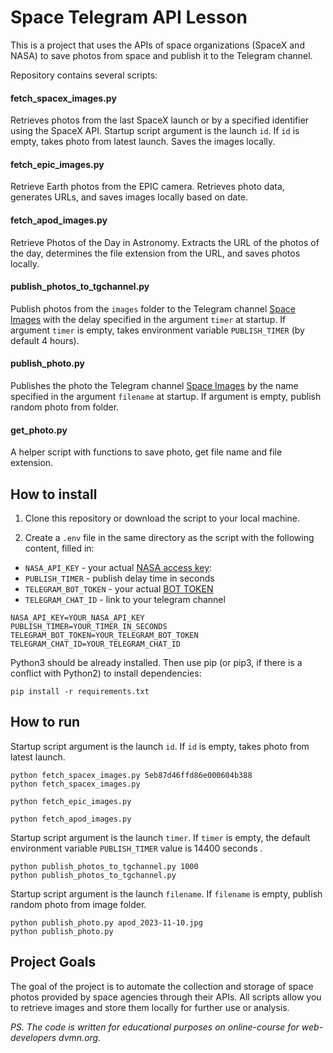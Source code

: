# Space Telegram API Lesson

This is a project that uses the APIs of space organizations (SpaceX and NASA) to save photos from space and publish it to the Telegram channel.

Repository contains several scripts:

#### fetch_spacex_images.py
Retrieves photos from the last SpaceX launch or by a specified identifier using the SpaceX API.
Startup script argument is the launch `id`. If `id` is empty, takes photo from latest launch.
Saves the images locally.
#### fetch_epic_images.py

Retrieve Earth photos from the EPIC camera. Retrieves photo data, generates URLs, and saves images locally based on date.

#### fetch_apod_images.py
Retrieve Photos of the Day in Astronomy.
Extracts the URL of the photos of the day, determines the file extension from the URL, and saves photos locally.

#### publish_photos_to_tgchannel.py
Publish photos from the ``images`` folder to the Telegram channel [Space Images](https://t.me/space_imagess) with the delay specified in the argument `timer` at startup.
If argument `timer` is empty, takes environment variable `PUBLISH_TIMER` (by default 4 hours).

#### publish_photo.py
Publishes the photo the Telegram channel [Space Images](https://t.me/space_imagess) by the name specified in the argument `filename` at startup. If argument is empty, publish random photo from folder. 

#### get_photo.py
A helper script with functions to save photo, get file name and file extension.


## How to install
1. Clone this repository or download the script to your local machine.

2. Create a `.env` file in the same directory as the script with the following content, filled in:
  * `NASA_API_KEY` - your actual [NASA access key](https://api.nasa.gov/):
  * `PUBLISH_TIMER` - publish delay time in seconds
  * `TELEGRAM_BOT_TOKEN` - your actual [BOT TOKEN](https://t.me/BotFather)
  * `TELEGRAM_CHAT_ID` - link to your telegram channel

```
NASA_API_KEY=YOUR_NASA_API_KEY
PUBLISH_TIMER=YOUR_TIMER_IN_SECONDS
TELEGRAM_BOT_TOKEN=YOUR_TELEGRAM_BOT_TOKEN
TELEGRAM_CHAT_ID=YOUR_TELEGRAM_CHAT_ID
```
Python3 should be already installed. Then use pip (or pip3, if there is a conflict with Python2) to install dependencies:
```
pip install -r requirements.txt
```
## How to run
Startup script argument is the launch `id`. If `id` is empty, takes photo from latest launch.
```
python fetch_spacex_images.py 5eb87d46ffd86e000604b388
python fetch_spacex_images.py
```
```
python fetch_epic_images.py
```
```
python fetch_apod_images.py
```
Startup script argument is the launch `timer`. If `timer` is empty, the default environment variable `PUBLISH_TIMER` value is 14400 seconds .
```
python publish_photos_to_tgchannel.py 1000
python publish_photos_to_tgchannel.py
```
Startup script argument is the launch `filename`. If `filename` is empty, publish random photo from image folder.
```
python publish_photo.py apod_2023-11-10.jpg
python publish_photo.py 
```
## Project Goals
The goal of the project is to automate the collection and storage of space photos provided by space agencies through their APIs. All scripts allow you to retrieve images and store them locally for further use or analysis.

*PS. The code is written for educational purposes on online-course for web-developers dvmn.org.*
